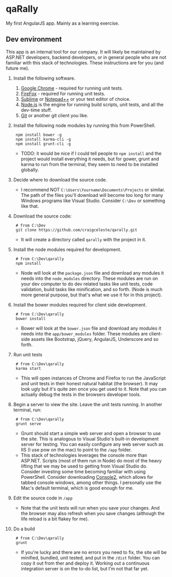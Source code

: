 qaRally
=======
My first AngularJS app. Mainly as a learning exercise.

Dev environment
---------------
This app is an internal tool for our company. It will likely be maintained by ASP.NET developers, backend developers, or in general people who are not familiar with this stack of technologies. These instructions are for you (and future me).

1. Install the following software.

    1. [Google Chrome] - required for running unit tests.
    1. [FireFox] - required for running unit tests.
    1. [Sublime] or [Notepad++] or your text editor of choice.
    1. [Node.js] is the engine for running build scripts, unit tests, and all the dev-time stuff.
    1. [Git] or another git client you like.

1. Install the following node modules by running this from PowerShell.

        npm install bower -g
        npm install karma-cli -g
        npm install grunt-cli -g
   * TODO: it would be nice if I could tell people to `npm install` and the project would install everything it needs, but for gower, grunt and karma to run from the terminal, they seem to need to be installed globally.
   
1. Decide where to download the source code.
   * I recommend NOT `C:\Users\Yourname\Documents\Projects` or similar. The path of the files you'll download will become too long for many Windows programs like Visual Studio. Consider `C:\Dev` or something like that.

1. Download the source code:

        # from C:\Dev
        git clone https://github.com/craigceleste/qarally.git
   * It will create a directory called `qarally` with the project in it.

1. Install the node modules required for development.

        # from C:\Dev\qarally
        npm install
   * Node will look at the `package.json` file and download any modules it needs into the `node_modules` directory. These modules are run on your dev computer to do dev related tasks like unit tests, code validation, build tasks like minification, and so forth. (Node is much more general purpose, but that's what we use it for in this project).

1. Install the bower modules required for client side development.

        # from C:\Dev\qarally
        bower install
   * Bower will look at the `bower.json` file and download any modules it needs into the `app/bower_modules` folder. These modules are client-side assets like Bootstrap, jQuery, AngularJS, Underscore and so forth.

1. Run unit tests

        # from C:\Dev\qarally
        karma start
    * This will open instances of Chrome and Firefox to run the JavaScript and unit tests in their honest natural habitat (the browser). It may look ugly but it's quite zen once you get used to it. Note that you can actually debug the tests in the browsers developer tools.

1. Begin a server to view the site. Leave the unit tests running. In another terminal, run:

        # from C:\Dev\qarally
        grunt serve
   * Grunt should start a simple web server and open a browser to use the site. This is analogous to Visual Studio's built-in development server for testing. You can easily configure any web server such as IIS (I use pow on the mac) to point to the `/app` folder.
   * This stack of technologies leverages the console more than ASP.NET. Scripts (most of them run in Node) do most of the heavy lifting that we may be used to getting from Visual Studio do. Consider investing some time becoming familiar with using PowerShell. Consider downloading [Console2], which allows for tabbed console windows, among other things. I personally use the Mac's default terminal, which is good enough for me.

1. Edit the source code in `/app`
   * Note that the unit tests will run when you save your changes. And the browser may also refresh when you save changes (although the life reload is a bit flakey for me).
1. Do a build

        # from C:\Dev\qarally
        grunt
   * If you're lucky and there are no errors you need to fix, the site will be minified, bundled, unit tested, and put in the `/dist` folder. You can copy it out from ther and deploy it. Working out a continuous integration server is on the to-do list, but I'm not that far yet.






[Google Chrome]:https://www.google.com/intl/en_uk/chrome/browser/
[FireFox]:http://www.mozilla.org/en-US/firefox/new/
[Sublime]:http://www.sublimetext.com/
[Notepad++]:http://notepad-plus-plus.org/
[Node.js]:http://nodejs.org/
[Git]:http://git-scm.com/downloads
[Console2]:http://sourceforge.net/projects/console/
